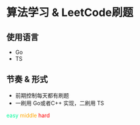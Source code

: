 # 算法学习 & LeetCode刷题 

## 使用语言
+ Go
+ TS

## 节奏 & 形式
+ 前期控制每天都有刷题
+ 一刷用 Go或者C++ 实现，二刷用 TS

<font color=MediumSpringGreen>easy</font>
<font color=Orange>middle</font>
<font color=Red>hard</font>